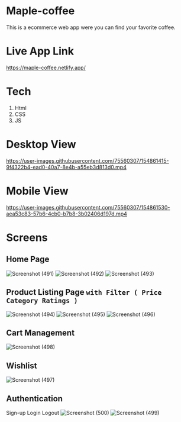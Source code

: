 # Maple-coffee
This is a ecommerce web app were you can find your favorite coffee.
# Live App Link
https://maple-coffee.netlify.app/
# Tech 
1. Html
2. CSS
3. JS
# Desktop View
https://user-images.githubusercontent.com/75560307/154861415-9f4322b4-ead0-40a7-8e4b-a55eb3d813d0.mp4
# Mobile View


https://user-images.githubusercontent.com/75560307/154861530-aea53c83-57b6-4cb0-b7b8-3b02406d197d.mp4

# Screens
## Home Page
![Screenshot (491)](https://user-images.githubusercontent.com/75560307/154861562-ba8e53fd-b003-442a-b907-be6739d2b4f1.png)
![Screenshot (492)](https://user-images.githubusercontent.com/75560307/154861566-f04d6930-5d7f-4f88-a8e8-13a39cd767fd.png)
![Screenshot (493)](https://user-images.githubusercontent.com/75560307/154861568-674fb688-141a-40fc-89f7-131382e26b5e.png)
## Product Listing Page `with Filter ( Price Category Ratings )`
![Screenshot (494)](https://user-images.githubusercontent.com/75560307/154861619-365cebf5-49f8-426c-aeab-bbba4e307423.png)
![Screenshot (495)](https://user-images.githubusercontent.com/75560307/154861622-d7116a7a-1c91-4910-af0f-677970cb7199.png)
![Screenshot (496)](https://user-images.githubusercontent.com/75560307/154861626-ea8f88cd-e4df-468a-98e7-9a41fafc826f.png)
## Cart Management 

![Screenshot (498)](https://user-images.githubusercontent.com/75560307/154861760-702e6cb1-c6a8-4031-b33f-7933f2466535.png)
## Wishlist
![Screenshot (497)](https://user-images.githubusercontent.com/75560307/154861770-c2fd9ab9-dee7-4165-91d2-3ef3181a0c51.png)
## Authentication
Sign-up
Login
Logout
![Screenshot (500)](https://user-images.githubusercontent.com/75560307/154861807-fbfeec3a-0aa4-4d31-be4e-4682519e67e9.png)
![Screenshot (499)](https://user-images.githubusercontent.com/75560307/154861810-cf7de399-948a-4d39-a644-5325138eb658.png)
